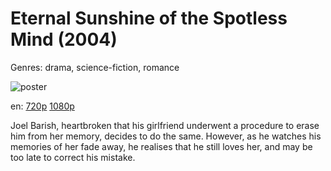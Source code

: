 # Eternal Sunshine of the Spotless Mind (2004)

Genres: drama, science-fiction, romance

![poster](http://image.tmdb.org/t/p/w500/7y3eYvTsGjxPYDtSnumCLIMDkrV.jpg)

en:
  [720p](magnet:?xt=urn:btih:7398A344FD17B0AAF7D91458BD4A100B2306DC6E&tr=udp://glotorrents.pw:6969/announce&tr=udp://tracker.opentrackr.org:1337/announce&tr=udp://torrent.gresille.org:80/announce&tr=udp://tracker.openbittorrent.com:80&tr=udp://tracker.coppersurfer.tk:6969&tr=udp://tracker.leechers-paradise.org:6969&tr=udp://p4p.arenabg.ch:1337&tr=udp://tracker.internetwarriors.net:1337)
  [1080p](magnet:?xt=urn:btih:4C6C84E56453B0A45B2DEE6E8E552B119D170883&tr=udp://glotorrents.pw:6969/announce&tr=udp://tracker.opentrackr.org:1337/announce&tr=udp://torrent.gresille.org:80/announce&tr=udp://tracker.openbittorrent.com:80&tr=udp://tracker.coppersurfer.tk:6969&tr=udp://tracker.leechers-paradise.org:6969&tr=udp://p4p.arenabg.ch:1337&tr=udp://tracker.internetwarriors.net:1337)
  


Joel Barish, heartbroken that his girlfriend underwent a procedure to erase him from her memory, decides to do the same. However, as he watches his memories of her fade away, he realises that he still loves her, and may be too late to correct his mistake.